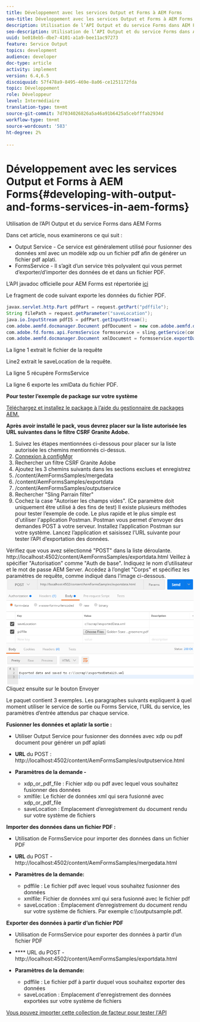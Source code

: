 ```yaml
---
title: Développement avec les services Output et Forms à AEM Forms
seo-title: Développement avec les services Output et Forms à AEM Forms
description: Utilisation de l’API Output et du service Forms dans AEM Forms
seo-description: Utilisation de l’API Output et du service Forms dans AEM Forms
uuid: be018eb5-dbe7-4101-a1a9-bee11ac97273
feature: Service Output
topics: development
audience: developer
doc-type: article
activity: implement
version: 6.4,6.5
discoiquuid: 57f478a9-8495-469e-8a06-ce1251172fda
topic: Développement
role: Développeur
level: Intermédiaire
translation-type: tm+mt
source-git-commit: 7d7034026826a5a46a91b6425a5cebfffab2934d
workflow-type: tm+mt
source-wordcount: '583'
ht-degree: 2%

---
```



# Développement avec les services Output et Forms à AEM Forms{#developing-with-output-and-forms-services-in-aem-forms}

Utilisation de l’API Output et du service Forms dans AEM Forms

Dans cet article, nous examinerons ce qui suit :

* Output Service - Ce service est généralement utilisé pour fusionner des données xml avec un modèle xdp ou un fichier pdf afin de générer un fichier pdf aplati.
* FormsService - Il s’agit d’un service très polyvalent qui vous permet d’exporter/d’importer des données de et dans un fichier PDF.

L’API javadoc officielle pour AEM Forms est répertoriée [ici](https://helpx.adobe.com/aem-forms/6/javadocs/com/adobe/fd/output/api/package-summary.html)

Le fragment de code suivant exporte les données du fichier PDF.

```java
javax.servlet.http.Part pdfPart = request.getPart("pdffile");
String filePath = request.getParameter("saveLocation");
java.io.InputStream pdfIS = pdfPart.getInputStream();
com.adobe.aemfd.docmanager.Document pdfDocument = new com.adobe.aemfd.docmanager.Document(pdfIS);
com.adobe.fd.forms.api.FormsService formsservice = sling.getService(com.adobe.fd.forms.api.FormsService.class);
com.adobe.aemfd.docmanager.Document xmlDocument = formsservice.exportData(pdfDocument,com.adobe.fd.forms.api.DataFormat.Auto);
```

La ligne 1 extrait le fichier de la requête

Line2 extrait le saveLocation de la requête.

La ligne 5 récupère FormsService

La ligne 6 exporte les xmlData du fichier PDF.

**Pour tester l’exemple de package sur votre système**

[Téléchargez et installez le package à l’aide du gestionnaire de packages AEM.](assets/outputandformsservice.zip)




**Après avoir installé le pack, vous devrez placer sur la liste autorisée les URL suivantes dans le filtre CSRF Granite Adobe.**

1. Suivez les étapes mentionnées ci-dessous pour placer sur la liste autorisée les chemins mentionnés ci-dessus.
1. [Connexion à configMgr](http://localhost:4502/system/console/configMgr)
1. Rechercher un filtre CSRF Granite Adobe
1. Ajoutez les 3 chemins suivants dans les sections exclues et enregistrez
1. /content/AemFormsSamples/mergedata
1. /content/AemFormsSamples/exportdata
1. /content/AemFormsSamples/outputservice
1. Rechercher &quot;Sling Parrain filter&quot;
1. Cochez la case &quot;Autoriser les champs vides&quot;. (Ce paramètre doit uniquement être utilisé à des fins de test)
Il existe plusieurs méthodes pour tester l’exemple de code. Le plus rapide et le plus simple est d&#39;utiliser l&#39;application Postman. Postman vous permet d&#39;envoyer des demandes POST à votre serveur. Installez l’application Postman sur votre système.
Lancez l’application et saisissez l’URL suivante pour tester l’API d’exportation des données.

Vérifiez que vous avez sélectionné &quot;POST&quot; dans la liste déroulante.
http://localhost:4502/content/AemFormsSamples/exportdata.html
Veillez à spécifier &quot;Autorisation&quot; comme &quot;Auth de base&quot;. Indiquez le nom d’utilisateur et le mot de passe AEM Server.
Accédez à l’onglet &quot;Corps&quot; et spécifiez les paramètres de requête, comme indiqué dans l’image ci-dessous.
![exporter](assets/postexport.png)
Cliquez ensuite sur le bouton Envoyer

Le paquet contient 3 exemples. Les paragraphes suivants expliquent à quel moment utiliser le service de sortie ou Forms Service, l’URL du service, les paramètres d’entrée attendus par chaque service.

**Fusionner les données et aplatir la sortie :**

* Utiliser Output Service pour fusionner des données avec xdp ou pdf document pour générer un pdf aplati
* **URL** du POST : http://localhost:4502/content/AemFormsSamples/outputservice.html
* **Paramètres de la demande -**

   * xdp_or_pdf_file : Fichier xdp ou pdf avec lequel vous souhaitez fusionner des données
   * xmlfile: Le fichier de données xml qui sera fusionné avec xdp_or_pdf_file
   * saveLocation : Emplacement d’enregistrement du document rendu sur votre système de fichiers

**Importer des données dans un fichier PDF :**
* Utilisation de FormsService pour importer des données dans un fichier PDF
* **URL**  du POST - http://localhost:4502/content/AemFormsSamples/mergedata.html
* **Paramètres de la demande:**

   * pdffile : Le fichier pdf avec lequel vous souhaitez fusionner des données
   * xmlfile: Fichier de données xml qui sera fusionné avec le fichier pdf
   * saveLocation : Emplacement d’enregistrement du document rendu sur votre système de fichiers. Par exemple c:\\\outputsample.pdf.

**Exporter des données à partir d’un fichier PDF**
* Utilisation de FormsService pour exporter des données à partir d’un fichier PDF
* **** URL du POST - http://localhost:4502/content/AemFormsSamples/exportdata.html
* **Paramètres de la demande:**

   * pdffile : Le fichier pdf à partir duquel vous souhaitez exporter des données
   * saveLocation : Emplacement d&#39;enregistrement des données exportées sur votre système de fichiers

[Vous pouvez importer cette collection de facteur pour tester l&#39;API](assets/document-services-postman-collection.json)

